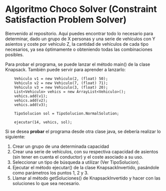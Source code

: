 Algoritmo Choco Solver (Constraint Satisfaction Problem Solver)
===================
Bienvenido al repositorio.  Aquí puedes encontrar todo lo necesario para determinar, dado un grupo de X personas y una serie de vehículos con Y asientos y coste por vehículo Z, la cantidad de vehículos de cada tipo necesarios, ya sea óptimamente o obteniendo todas las combinaciones posibles.

Para probar el programa, se puede lanzar el método main() de la clase Knapsack. También puede servir para aprender a lanzarlo:

    	Vehiculo v1 = new Vehiculo(2, (float) 50);
    	Vehiculo v2 = new Vehiculo(7, (float) 71);
    	Vehiculo v3 = new Vehiculo(3, (float) 20);
    	List<Vehiculo> vehics = new ArrayList<Vehiculo>();
    	vehics.add(v1);
    	vehics.add(v2);
    	vehics.add(v3);
    	
    	TipoSolucion sol = TipoSolucion.NormalSolution;
    	
    	ejecutar(14, vehics, sol);    	

Si se desea **probar** el programa desde otra clase java, se debería realizar lo siguiente:

 1. Crear un grupo de una determinada capacidad
 2. Crear una serie de vehículos, con su respectiva capacidad de asientos (sin tener en cuenta el conductor) y el coste asociado a su uso.
 3. Seleccionar un tipo de búsqueda a utilizar (Ver TipoSolucion).
 4. Ejecutar el método ejecutar() de la clase KnapsackInvertido, pasándole como parámetros los puntos 1, 2 y 3.
 5. Llamar al método getSoluciones() de KnapsackInvertido y hacer con las soluciones lo que sea necesario.
 
 